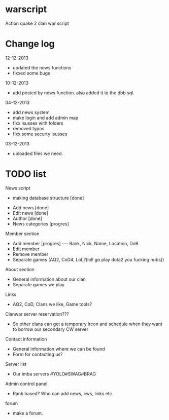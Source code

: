 warscript
=========

Action quake 2 clan war script


Change log
==========

12-12-2013
- updated the news functions
- fixxed some bugs

10-12-2013
- add posted by news function. also added it to the dbb sql.

04-12-2013
- add news system
- make login and add admin map
- fixx isusses with folders
- removed typos
- fixx some securty isusses

03-12-2013
- uploaded files we need.


TODO list
==========
News script
+ making database structure [done]
- Add news [done]
- Edit news [done]
- Author [done]
- News categories [progres]

Member section
- Add member [progres]
--- Rank, Nick, Name, Location, DoB
- Edit member
- Remove member
- Separate games (AQ2, CoD4, LoL?(lol! go play dota2 you fucking nubs))

About section
- General information about our clan
- Separate games we play

Links
- AQ2, CoD, Clans we like, Game tools?

Clanwar server reservation???
- So other clans can get a temporary lrcon and schedule when they want to borrow our secondary CW server

Contact information
- General information where we can be found
- Form for contacting us?

Server list
- Our imba servers #YOLO#SWAG#BRAG

Admin control panel
- Rank based? Who can add news, cws, links etc

forum
- make a forum.


